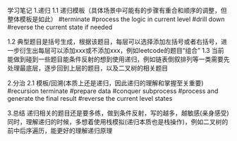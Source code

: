 学习笔记
1.递归
1.1 递归模板（具体场景中可能有的步骤有重合和顺序的调整，但整体模板是如此）
#terminate
#process the logic in current level
#drill down
#reverse the current state if needed

1.2 典型题目是括号生成，根据该题目，每层可以选择添加左括号或者右括号，进一步衍生出每层可以添加xxx或不添加xxx，例如leetcode的题目“组合”
1.3 当前能做到碰到一些题目能条件反射的想到使用递归，例如链表倒叙排列等一类需要先处理最底层，逐步回到上层的题目，以及二叉树的相关题目

2.分治
2.1 模板/回溯(本质上还是递归，因此递归的理解和掌握至关重要)
#recursion terminate
#prepare data
#conquer subprocess
#process and generate the final result
#reverse the current level states


3.总结
递归相关的题目还是要多练，做到条件反射，写的越多，越敏感(亲身感受)
同时，理解递归的时候，多想着使用栈模拟(递归本质也是栈操作)，例如二叉树的前中后序遍历，能更好的理解递归原理